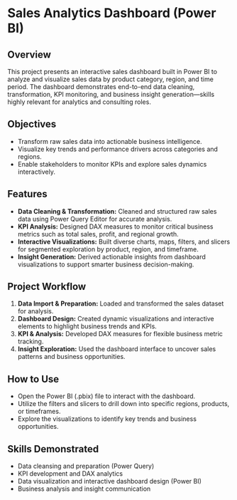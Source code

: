 # Sales Analytics Dashboard (Power BI)

## Overview

This project presents an interactive sales dashboard built in Power BI to analyze and visualize sales data by product category, region, and time period. The dashboard demonstrates end-to-end data cleaning, transformation, KPI monitoring, and business insight generation—skills highly relevant for analytics and consulting roles.

## Objectives

- Transform raw sales data into actionable business intelligence.
- Visualize key trends and performance drivers across categories and regions.
- Enable stakeholders to monitor KPIs and explore sales dynamics interactively.

## Features

- **Data Cleaning & Transformation:** Cleaned and structured raw sales data using Power Query Editor for accurate analysis.
- **KPI Analysis:** Designed DAX measures to monitor critical business metrics such as total sales, profit, and regional growth.
- **Interactive Visualizations:** Built diverse charts, maps, filters, and slicers for segmented exploration by product, region, and timeframe.
- **Insight Generation:** Derived actionable insights from dashboard visualizations to support smarter business decision-making.

## Project Workflow

1. **Data Import & Preparation:** Loaded and transformed the sales dataset for analysis.
2. **Dashboard Design:** Created dynamic visualizations and interactive elements to highlight business trends and KPIs.
3. **KPI & Analysis:** Developed DAX measures for flexible business metric tracking.
4. **Insight Exploration:** Used the dashboard interface to uncover sales patterns and business opportunities.

## How to Use

- Open the Power BI (.pbix) file to interact with the dashboard.
- Utilize the filters and slicers to drill down into specific regions, products, or timeframes.
- Explore the visualizations to identify key trends and business opportunities.

## Skills Demonstrated

- Data cleansing and preparation (Power Query)
- KPI development and DAX analytics
- Data visualization and interactive dashboard design (Power BI)
- Business analysis and insight communication
